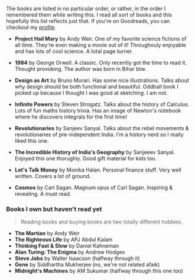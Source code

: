 The books are listed in no particular order, or rather, in the order I remembered them while writing this. I read all sort of books and this hopefully this list reflects just that. If you're on Goodreads, you can checkout my [profile](https://www.goodreads.com/amkhrjee).

- **Project Hail Mary** by Andy Weir. One of my favorite science fictions of all time. They're even making a movie out of it! Throughouly enjoyable and has lots of cool science. A total page turner.

- **1984** by George Orwell. A classic. Only recently got the time to read it. Thought provoking. The author was born in Bihar btw.

- **Design as Art** by Bruno Murari. Has some nice illustrations. Talks about why design should be both functional and beautiful. Oddball book I picked up because I thought I was good at sketching. I am not.

- **Infinite Powers** by Steven Strogatz. Talks about the history of Calculus. Lots of fun maths history trivia. Has an image of Newton's notebook where he discovers integrals for the first time!

- **Revolutionaries** by Sanjeev Sanyal. Talks about the rebel movements & revolutionaries of pre-independent India. I'm a history nerd so I really liked this one.

- **The Incredible History of India's Geography** by Sanjeeev Sanyal. Enjoyed this one thorughly. Good gift material for kids too.

- **Let's Talk Money** by Monika Halan. Personal finance stuff. Very well written. Covers a lot of ground.

- **Cosmos** by Carl Sagan. Magnum opus of Carl Sagan. Inspiring & revealing. A must read.

### Books I own but haven't read yet

> Reading books and buying books are two totally different hobbies.

- **The Martian** by Andy Weir
- **The Righteous Life** by APJ Abdul Kalam
- **Thinking Fast & Slow** by Daniel Kahneman
- **Alan Turing: The Enigma** by Andrew Hodges
- **Steve Jobs** by Walter Isaacson (halfway through it)
- **Gene** by Siddhartha Mukherjee (no, we're not related afaik)
- **Midnight's Machines** by AM Sukumar (halfway through this one too)
